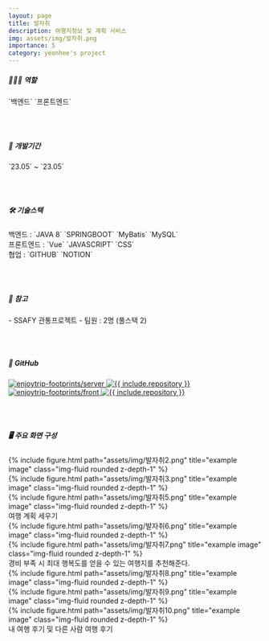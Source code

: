```yaml
---
layout: page
title: 발자취
description: 여행지정보 및 계획 서비스
img: assets/img/발자취.png
importance: 5
category: yeonhee's project
---
```



<h5>👩🏻‍💻 역할 </h5> `백엔드` `프론트엔드`

<br/><br/>
<h5>📅 개발기간 </h5> `23.05` ~  `23.05`

<br/><br/>
<h5>🛠 기술스택 </h5> 
백엔드 : `JAVA 8` `SPRINGBOOT` `MyBatis` `MySQL` <br/>
프론트엔드 :  `Vue` `JAVASCRIPT` `CSS` <br/>
협업 : `GITHUB` `NOTION`

<br/><br/>
<h5>📢 참고 </h5> 
- SSAFY 관통프로젝트
- 팀원 : 2명 (풀스택 2)

<br/><br/>
<h5>📌 GitHub</h5>
<div class="row">
<div class="repo p-2 text-center">
  <a href="https://github.com/enjoytrip-footprints/server">
    <img class="repo-img-light w-100" alt="enjoytrip-footprints/server" src="https://github-readme-stats.vercel.app/api/pin/?username=enjoytrip-footprints&repo=server&theme={{ site.repo_theme_light }}&show_owner=true">
    <img class="repo-img-dark w-100" alt="{{ include.repository }}" src="https://github-readme-stats.vercel.app/api/pin/?username=enjoytrip-footprints&repo=server&theme={{ site.repo_theme_dark }}&show_owner=true">
  </a>
  </div>
  <div class="repo p-2 text-center">
  <a href="https://github.com/enjoytrip-footprints/front">
    <img class="repo-img-light w-100" alt="enjoytrip-footprints/front" src="https://github-readme-stats.vercel.app/api/pin/?username=enjoytrip-footprints&repo=front&theme={{ site.repo_theme_dark }}&show_owner=true">
    <img class="repo-img-dark w-100" alt="{{ include.repository }}" src="https://github-readme-stats.vercel.app/api/pin/?username=enjoytrip-footprints&repo=front&theme={{ site.repo_theme_dark }}&show_owner=true">
  </a>
  </div>
</div>

<br/><br/>
<h5>🖥️ 주요 화면 구성</h5>

<div class="row">
    <div class="col-sm mt-3 mt-md-0">
        {% include figure.html path="assets/img/발자취2.png" title="example image" class="img-fluid rounded z-depth-1" %}
    </div>
    <div class="col-sm mt-3 mt-md-0">
        {% include figure.html path="assets/img/발자취3.png" title="example image" class="img-fluid rounded z-depth-1" %}
    </div>
    <div class="col-sm mt-3 mt-md-0">
        {% include figure.html path="assets/img/발자취5.png" title="example image" class="img-fluid rounded z-depth-1" %}
    </div>
</div>
<div class="caption">
    여행 계획 세우기
</div>

<div class="row">
    <div class="col-sm mt-3 mt-md-0">
        {% include figure.html path="assets/img/발자취6.png" title="example image" class="img-fluid rounded z-depth-1" %}
    </div>
    <div class="col-sm mt-3 mt-md-0">
        {% include figure.html path="assets/img/발자취7.png" title="example image" class="img-fluid rounded z-depth-1" %}
    </div>
</div>
<div class="caption">
    경비 부족 시 최대 행복도를 얻을 수 있는 여행지를 추천해준다.
</div>

<div class="row">
    <div class="col-sm mt-3 mt-md-0">
        {% include figure.html path="assets/img/발자취8.png" title="example image" class="img-fluid rounded z-depth-1" %}
    </div>
    <div class="col-sm mt-3 mt-md-0">
        {% include figure.html path="assets/img/발자취9.png" title="example image" class="img-fluid rounded z-depth-1" %}
    </div>
    <div class="col-sm mt-3 mt-md-0">
        {% include figure.html path="assets/img/발자취10.png" title="example image" class="img-fluid rounded z-depth-1" %}
    </div>
</div>
<div class="caption">
    내 여행 후기 및 다른 사람 여행 후기
</div>